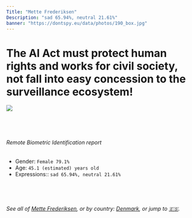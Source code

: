 ```yaml
---
Title: "Mette Frederiksen"
Description: "sad 65.94%, neutral 21.61%"
banner: "https://dontspy.eu/data/photos/190_box.jpg"
---
```


# The AI Act must protect human rights and works for civil society, not fall into easy concession to the surveillance ecosystem!

<link rel="stylesheet" type="text/css" href="/css/blog.css" />

<div class="is-fake" hidden>

_This is a **fake picture**_, we collect these anyway [because the AI Act](why-deepfake) negotiation moves in a way that would create more mess in our lives! for a longer explanation, read [The Dual Threat: How Losing the Biometric Battle Fuels Deepfake Proliferation](/blog/the-dual-threat-how-losing-the-biometric-battle-fuels-deepfake-proliferation/)

</div>

<!-- <img src="https://dontspy.eu/data/photos/54_box.jpg" /> -->
<img src="https://dontspy.eu/data/photos/190_box.jpg" />

## <br>

###### Remote Biometric Identification report

* <span class="label">Gender:</span> `Female 79.1%`
* <span class="label">Age:</span> `45.1 (estimated) years old`
* <span class="label">Expressions::</span> `sad 65.94%, neutral 21.61%`

## <br>

###### See all of [Mette Frederiksen](/policymaker#Mette%20Frederiksen), or by country: [Denmark](/country#Denmark), or jump to [🇪🇸](/x/110).

## <br>